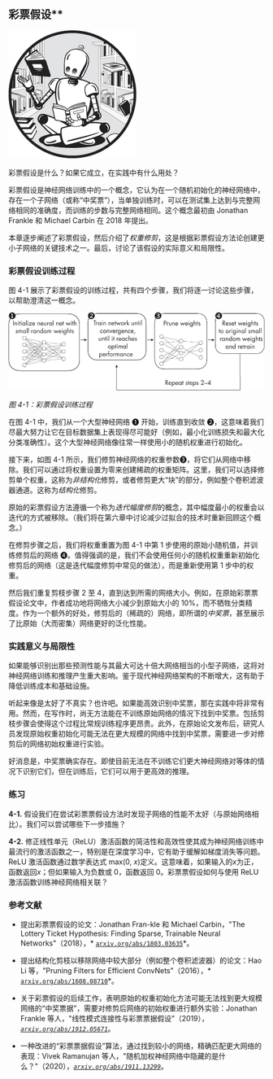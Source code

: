 ## 彩票假设**

![Image](img/common.jpg)

彩票假设是什么？如果它成立，在实践中有什么用处？

彩票假设是神经网络训练中的一个概念，它认为在一个随机初始化的神经网络中，存在一个子网络（或称“中奖票”），当单独训练时，可以在测试集上达到与完整网络相同的准确度，而训练的步数与完整网络相同。这个概念最初由 Jonathan Frankle 和 Michael Carbin 在 2018 年提出。

本章逐步阐述了彩票假设，然后介绍了*权重修剪*，这是根据彩票假设方法论创建更小子网络的关键技术之一。最后，讨论了该假设的实际意义和局限性。

### **彩票假设训练过程**

图 4-1 展示了彩票假设的训练过程，共有四个步骤，我们将逐一讨论这些步骤，以帮助澄清这一概念。

![Image](img/04fig01.jpg)

*图 4-1：彩票假设训练过程*

在图 4-1 中，我们从一个大型神经网络 ➊ 开始，训练直到收敛 ➋，这意味着我们尽最大努力让它在目标数据集上表现得尽可能好（例如，最小化训练损失和最大化分类准确性）。这个大型神经网络像往常一样使用小的随机权重进行初始化。

接下来，如图 4-1 所示，我们修剪神经网络的权重参数➌，将它们从网络中移除。我们可以通过将权重设置为零来创建稀疏的权重矩阵。这里，我们可以选择修剪单个权重，这称为*非结构化*修剪，或者修剪更大“块”的部分，例如整个卷积滤波器通道。这称为*结构化*修剪。

原始的彩票假设方法遵循一个称为*迭代幅度修剪*的概念，其中幅度最小的权重会以迭代的方式被移除。（我们将在第六章中讨论减少过拟合的技术时重新回顾这个概念。）

在修剪步骤之后，我们将权重重置为图 4-1 中第 1 步使用的原始小随机值，并训练修剪后的网络 ➍。值得强调的是，我们不会使用任何小的随机权重重新初始化修剪后的网络（这是迭代幅度修剪中常见的做法），而是重新使用第 1 步中的权重。

然后我们重复剪枝步骤 2 至 4，直到达到所需的网络大小。例如，在原始彩票票假设论文中，作者成功地将网络大小减少到原始大小的 10%，而不牺牲分类精度。作为一个额外的好处，修剪后的（稀疏的）网络，即所谓的*中奖票*，甚至展示了比原始（大而密集）网络更好的泛化性能。

### **实践意义与局限性**

如果能够识别出那些预测性能与其最大可达十倍大网络相当的小型子网络，这将对神经网络训练和推理产生重大影响。鉴于现代神经网络架构的不断增大，这有助于降低训练成本和基础设施。

听起来像是太好了不真实？也许吧。如果能高效识别中奖票，那在实践中将非常有用。然而，在写作时，尚无方法能在不训练原始网络的情况下找到中奖票。包括剪枝步骤会使得这个过程比常规训练程序更昂贵。此外，在原始论文发布后，研究人员发现原始权重初始化可能无法在更大规模的网络中找到中奖票，需要进一步对修剪后的网络初始权重进行实验。

好消息是，中奖票确实存在。即使目前无法在不训练它们更大神经网络对等体的情况下识别它们，但在训练后，它们可以用于更高效的推理。

### **练习**

**4-1.** 假设我们在尝试彩票票假设方法时发现子网络的性能不太好（与原始网络相比）。我们可以尝试哪些下一步措施？

**4-2.** 修正线性单元（ReLU）激活函数的简洁性和高效性使其成为神经网络训练中最流行的激活函数之一，特别是在深度学习中，它有助于缓解如梯度消失等问题。ReLU 激活函数通过数学表达式 max(0, *x*)定义。这意味着，如果输入的*x*为正，函数返回*x*；但如果输入为负数或 0，函数返回 0。彩票票假设如何与使用 ReLU 激活函数训练神经网络相关联？

### **参考文献**

+   提出彩票票假设的论文：Jonathan Fran-kle 和 Michael Carbin，"The Lottery Ticket Hypothesis: Finding Sparse, Trainable Neural Networks"（2018），* [`arxiv.org/abs/1803.03635`](https://arxiv.org/abs/1803.03635)*。

+   提出结构化剪枝以移除网络中较大部分（例如整个卷积滤波器）的论文：Hao Li 等，"Pruning Filters for Efficient ConvNets"（2016），* [`arxiv.org/abs/1608.08710`](https://arxiv.org/abs/1608.08710)*。

+   关于彩票假设的后续工作，表明原始的权重初始化方法可能无法找到更大规模网络的“中奖票据”，需要对修剪后网络的初始权重进行额外实验：Jonathan Frankle 等人，"线性模式连接性与彩票票据假设"（2019），*[`arxiv.org/abs/1912.05671`](https://arxiv.org/abs/1912.05671)*。

+   一种改进的“彩票票据假设”算法，通过找到较小的网络，精确匹配更大网络的表现：Vivek Ramanujan 等人，"随机加权神经网络中隐藏的是什么？"（2020），*[`arxiv.org/abs/1911.13299`](https://arxiv.org/abs/1911.13299)*。
